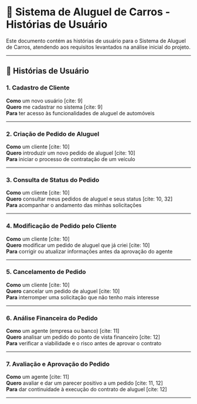 # 🚗 Sistema de Aluguel de Carros - Histórias de Usuário

Este documento contém as histórias de usuário para o Sistema de Aluguel de Carros, atendendo aos requisitos levantados na análise inicial do projeto.

---

## 📜 Histórias de Usuário

### 1. Cadastro de Cliente
**Como** um novo usuário [cite: 9]  
**Quero** me cadastrar no sistema [cite: 9]  
**Para** ter acesso às funcionalidades de aluguel de automóveis  

---

### 2. Criação de Pedido de Aluguel
**Como** um cliente [cite: 10]  
**Quero** introduzir um novo pedido de aluguel [cite: 10]  
**Para** iniciar o processo de contratação de um veículo  

---

### 3. Consulta de Status do Pedido
**Como** um cliente [cite: 10]  
**Quero** consultar meus pedidos de aluguel e seus status [cite: 10, 32]  
**Para** acompanhar o andamento das minhas solicitações  

---

### 4. Modificação de Pedido pelo Cliente
**Como** um cliente [cite: 10]  
**Quero** modificar um pedido de aluguel que já criei [cite: 10]  
**Para** corrigir ou atualizar informações antes da aprovação do agente  

---

### 5. Cancelamento de Pedido
**Como** um cliente [cite: 10]  
**Quero** cancelar um pedido de aluguel [cite: 10]  
**Para** interromper uma solicitação que não tenho mais interesse  

---

### 6. Análise Financeira do Pedido
**Como** um agente (empresa ou banco) [cite: 11]  
**Quero** analisar um pedido do ponto de vista financeiro [cite: 12]  
**Para** verificar a viabilidade e o risco antes de aprovar o contrato  

---

### 7. Avaliação e Aprovação do Pedido
**Como** um agente [cite: 11]  
**Quero** avaliar e dar um parecer positivo a um pedido [cite: 11, 12]  
**Para** dar continuidade à execução do contrato de aluguel [cite: 12]  

---
